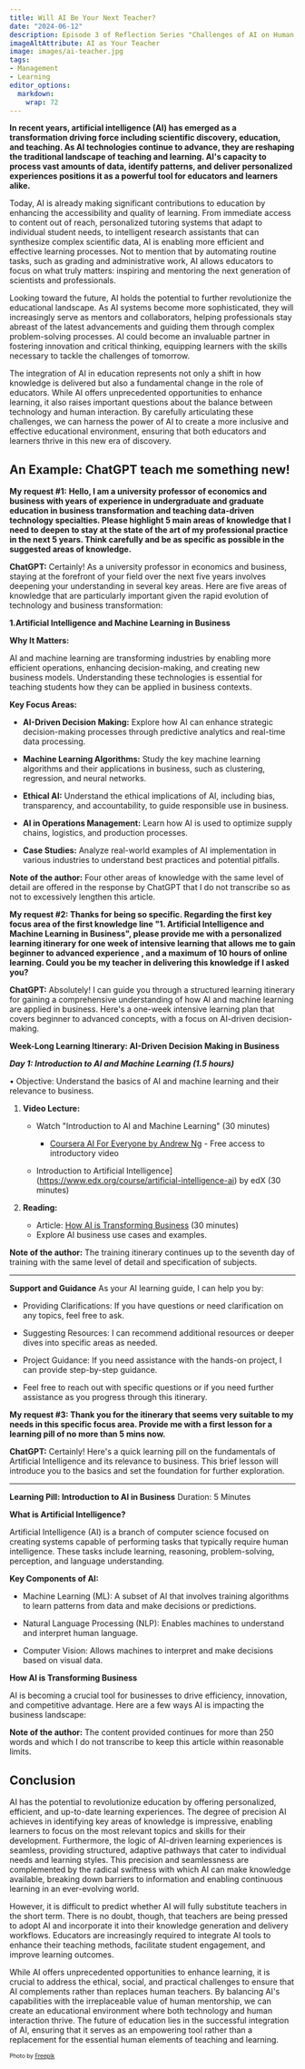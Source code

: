 ```yaml
---
title: Will AI Be Your Next Teacher?
date: "2024-06-12"
description: Episode 3 of Reflection Series "Challenges of AI on Human Knowledge". AI has emerged as a transformation driving force for scientific discovery, education, and teaching. As AI technologies continue to advance, they are reshaping the traditional landscape of teaching and learning. AI's capacity toprocess vast amounts of data, identify patterns, and deliver personalized experiences positions it as a powerful tool for educators and learners alike.
imageAltAttribute: AI as Your Teacher
image: images/ai-teacher.jpg
tags:
- Management
- Learning
editor_options: 
  markdown: 
    wrap: 72
---
```


**In recent years, artificial intelligence (AI) has emerged as a transformation driving force including scientific discovery, education, and teaching. As AI technologies continue to advance, they are reshaping the traditional landscape of teaching and learning. AI's capacity to process vast amounts of data, identify patterns, and deliver personalized experiences positions it as a powerful tool for educators and learners alike.**

Today, AI is already making significant contributions to education by enhancing the accessibility and quality of learning. From immediate access to content out of reach, personalized tutoring systems that adapt to individual student needs, to intelligent research assistants that can synthesize complex scientific data, AI is enabling more efficient and effective learning processes. Not to mention that by automating routine tasks, such as grading and administrative work, AI allows educators to focus on what truly matters: inspiring and mentoring the next generation of scientists and professionals.

Looking toward the future, AI holds the potential to further revolutionize the educational landscape. As AI systems become more sophisticated, they will increasingly serve as mentors and collaborators, helping professionals stay abreast of the latest advancements and guiding them through complex problem-solving processes. AI could become an invaluable partner in fostering innovation and critical thinking, equipping learners with the skills necessary to tackle the challenges of tomorrow.

The integration of AI in education represents not only a shift in how knowledge is delivered but also a fundamental change in the role of educators. While AI offers unprecedented opportunities to enhance learning, it also raises important questions about the balance between technology and human interaction. By carefully articulating these challenges, we can harness the power of AI to create a more inclusive and effective educational environment, ensuring that both educators and learners thrive in this new era of discovery.

## An Example: ChatGPT teach me something new!

**My request #1:** **Hello, I am a university professor of economics and business with years of experience in undergraduate and graduate education in business transformation and teaching data-driven technology specialties. Please highlight 5 main areas of knowledge that I need to deepen to stay at the state of the art of my professional practice in the next 5 years. Think carefully and be as specific as possible in the suggested areas of knowledge.**

**ChatGPT:** Certainly! As a university professor in economics and business, staying at the forefront of your field over the next five years involves deepening your understanding in several key areas. Here are five areas of knowledge that are particularly important given the rapid evolution of technology and business transformation:

**1.Artificial Intelligence and Machine Learning in Business**

**Why It Matters:**

AI and machine learning are transforming industries by enabling more efficient operations, enhancing decision-making, and creating new business models. Understanding these technologies is essential for teaching students how they can be applied in business contexts.

**Key Focus Areas:**

-   **AI-Driven Decision Making:** Explore how AI can enhance strategic decision-making processes through predictive analytics and real-time data processing.

-   **Machine Learning Algorithms:** Study the key machine learning algorithms and their applications in business, such as clustering, regression, and neural networks.

-   **Ethical AI:** Understand the ethical implications of AI, including bias, transparency, and accountability, to guide responsible use in business.

-   **AI in Operations Management:** Learn how AI is used to optimize supply chains, logistics, and production processes.

-   **Case Studies:** Analyze real-world examples of AI implementation in various industries to understand best practices and potential pitfalls.

**Note of the author:** Four other areas of knowledge with the same level of detail are offered in the response by ChatGPT that I do not transcribe so as not to excessively lengthen this article.

**My request #2: Thanks for being so specific. Regarding the first key focus area of the first knowledge line "1. Artificial Intelligence and Machine Learning in Business", please provide me with a personalized learning itinerary for one week of intensive learning that allows me to gain beginner to advanced experience , and a maximum of 10 hours of online learning. Could you be my teacher in delivering this knowledge if I asked you?**

**ChatGPT:** Absolutely! I can guide you through a structured learning itinerary for gaining a comprehensive understanding of how AI and machine learning are applied in business. Here's a one-week intensive learning plan that covers beginner to advanced concepts, with a focus on AI-driven decision-making.

**Week-Long Learning Itinerary: AI-Driven Decision Making in Business**

***Day 1: Introduction to AI and Machine Learning (1.5 hours)***

• Objective: Understand the basics of AI and machine learning and their relevance to business.

1.  **Video Lecture:**

    -   Watch "Introduction to AI and Machine Learning" (30 minutes)

        -   [Coursera AI For Everyone by Andrew Ng](https://www.coursera.org/learn/ai-for-everyone) - Free access to introductory video

    -   Introduction to Artificial Intelligence\] (<https://www.edx.org/course/artificial-intelligence-ai>) by edX (30 minutes)

2.  **Reading:**

    -   Article: [How AI is Transforming Business](https://hbr.org/2018/01/artificial-intelligence-for-the-real-world) (30 minutes)
    -   Explore AI business use cases and examples.

**Note of the author:** The training itinerary continues up to the seventh day of training with the same level of detail and specification of subjects.

------------------------------------------------------------------------

**Support and Guidance** As your AI learning guide, I can help you by:

-   Providing Clarifications: If you have questions or need clarification on any topics, feel free to ask.

-   Suggesting Resources: I can recommend additional resources or deeper dives into specific areas as needed.

-   Project Guidance: If you need assistance with the hands-on project, I can provide step-by-step guidance.

-   Feel free to reach out with specific questions or if you need further assistance as you progress through this itinerary.

**My request #3: Thank you for the itinerary that seems very suitable to my needs in this specific focus area. Provide me with a first lesson for a learning pill of no more than 5 mins now.**

**ChatGPT:** Certainly! Here's a quick learning pill on the fundamentals of Artificial Intelligence and its relevance to business. This brief lesson will introduce you to the basics and set the foundation for further exploration.

------------------------------------------------------------------------

**Learning Pill: Introduction to AI in Business** Duration: 5 Minutes

**What is Artificial Intelligence?**

Artificial Intelligence (AI) is a branch of computer science focused on creating systems capable of performing tasks that typically require human intelligence. These tasks include learning, reasoning, problem-solving, perception, and language understanding.

**Key Components of AI:**

-   Machine Learning (ML): A subset of AI that involves training algorithms to learn patterns from data and make decisions or predictions.

-   Natural Language Processing (NLP): Enables machines to understand and interpret human language.

-   Computer Vision: Allows machines to interpret and make decisions based on visual data.

**How AI is Transforming Business**

AI is becoming a crucial tool for businesses to drive efficiency, innovation, and competitive advantage. Here are a few ways AI is impacting the business landscape:

**Note of the author:** The content provided continues for more than 250 words and which I do not transcribe to keep this article within reasonable limits.

## Conclusion

AI has the potential to revolutionize education by offering personalized, efficient, and up-to-date learning experiences. The degree of precision AI achieves in identifying key areas of knowledge is impressive, enabling learners to focus on the most relevant topics and skills for their development. Furthermore, the logic of AI-driven learning experiences is seamless, providing structured, adaptive pathways that cater to individual needs and learning styles. This precision and seamlessness are complemented by the radical swiftness with which AI can make knowledge available, breaking down barriers to information and enabling continuous learning in an ever-evolving world.

However, it is difficult to predict whether AI will fully substitute teachers in the short term. There is no doubt, though, that teachers are being pressed to adopt AI and incorporate it into their knowledge generation and delivery workflows. Educators are increasingly required to integrate AI tools to enhance their teaching methods, facilitate student engagement, and improve learning outcomes.

While AI offers unprecedented opportunities to enhance learning, it is crucial to address the ethical, social, and practical challenges to ensure that AI complements rather than replaces human teachers. By balancing AI's capabilities with the irreplaceable value of human mentorship, we can create an educational environment where both technology and human interaction thrive. The future of education lies in the successful integration of AI, ensuring that it serves as an empowering tool rather than a replacement for the essential human elements of teaching and learning.

<p style= "font-size:10px;">Photo by <a href= "https://www.freepik.es/foto-gratis/escena-robot-dibujos-animados_236376315.htm" target="_blank">Freepik</a></p>
